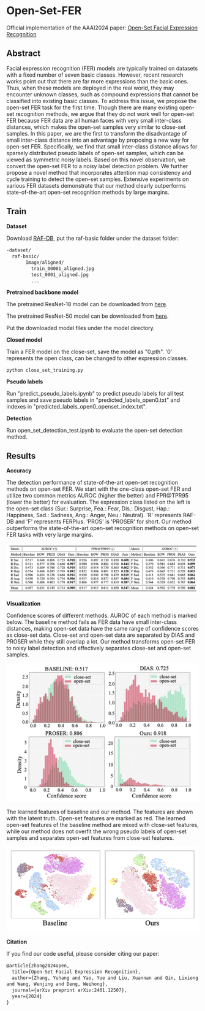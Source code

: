 # Open-Set-FER
Official implementation of the AAAI2024 paper: [Open-Set Facial Expression Recognition](https://arxiv.org/abs/2401.12507)




## Abstract
Facial expression recognition (FER) models are typically trained on datasets with a fixed number of seven basic classes. However, recent research works point out that there are far more expressions than the basic ones. Thus, when these models are deployed in the real world, they may encounter unknown classes, such as compound expressions that cannot be classified into existing basic classes. To address this issue, we propose the open-set FER task for the first time. Though there are many existing open-set recognition methods, we argue that they do not work well for open-set FER because FER data are all human faces with very small inter-class distances, which makes the open-set samples very similar to close-set samples. In this paper, we are the first to transform the disadvantage of small inter-class distance into an advantage by proposing a new way for open-set FER. Specifically, we find that small inter-class distance allows for sparsely distributed pseudo labels of open-set samples, which can be viewed as symmetric noisy labels. Based on this novel observation, we convert the open-set FER to a noisy label detection problem. We further propose a novel method that incorporates attention map consistency and cycle training to detect the open-set samples. Extensive experiments on various FER datasets demonstrate that our method clearly outperforms state-of-the-art open-set recognition methods by large margins.


## Train


**Dataset**

Download [RAF-DB](http://www.whdeng.cn/RAF/model1.html#dataset), put the raf-basic folder under the dataset folder:
```key
-dataset/
  raf-basic/
	   Image/aligned/
	     train_00001_aligned.jpg
	     test_0001_aligned.jpg
	     ...

```

**Pretrained backbone model**

The pretrained ResNet-18 model can be downloaded from [here](https://github.com/zyh-uaiaaaa/Relative-Uncertainty-Learning).

The pretrained ResNet-50 model can be downloaded from [here](https://drive.google.com/file/d/1yQRdhSnlocOsZA4uT_8VO0-ZeLXF4gKd/view?usp=sharing).

Put the downloaded model files under the model directory. 

**Closed model**

Train a FER model on the close-set, save the model as "0.pth". '0' represents the open class, can be changed to other expression classes. 

```key
python close_set_training.py
```
**Pseudo labels**

Run "predict_pseudo_labels.ipynb" to predict pseudo labels for all test samples and save pseudo labels in "predicted_labels_open0.txt" and indexes in "predicted_labels_open0_openset_index.txt". 

**Detection**

Run open_set_detection_test.ipynb to evaluate the open-set detection method.

## Results


**Accuracy**

The detection performance of state-of-the-art open-set recognition methods on open-set FER. We start with the one-class open-set FER and utilize two common metrics AUROC (higher the better) and FPR@TPR95 (lower the better) for evaluation. The expression class listed on the left is the open-set class (Sur.: Surprise, Fea.: Fear, Dis.: Disgust, Hap.: Happiness, Sad.: Sadness, Ang.: Anger, Neu.: Neutral). 'R' represents RAF-DB and 'F' represents FERPlus. 'PROS' is 'PROSER' for short. Our method outperforms the state-of-the-art open-set recognition methods on open-set FER tasks with very large margins.

![](https://github.com/zyh-uaiaaaa/Open-Set-FER/blob/main/figures/detection_performance.png)

**Visualization**

Confidence scores of different methods. AUROC of each method is marked below. The baseline method fails as FER data have small inter-class distances, making open-set data have the same range of confidence scores as close-set data. Close-set and open-set data are separated by DIAS and PROSER while they still overlap a lot. Our method transforms open-set FER to noisy label detection and effectively separates close-set and open-set samples.

![](https://github.com/zyh-uaiaaaa/Open-Set-FER/blob/main/figures/confidence_scores.png)

The learned features of baseline and our method. The features are shown with the latent truth. Open-set features are marked as red. The learned open-set features of the baseline method are mixed with close-set features, while our method does not overfit the wrong pseudo labels of open-set samples and separates open-set features from close-set features.

![](https://github.com/zyh-uaiaaaa/Open-Set-FER/blob/main/figures/tsne.png)




**Citation**

If you find our code useful, please consider citing our paper:

```shell
@article{zhang2024open,
  title={Open-Set Facial Expression Recognition},
  author={Zhang, Yuhang and Yao, Yue and Liu, Xuannan and Qin, Lixiong and Wang, Wenjing and Deng, Weihong},
  journal={arXiv preprint arXiv:2401.12507},
  year={2024}
}
```
